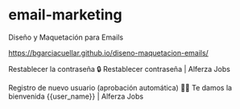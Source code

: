 # email-marketing
Diseño y Maquetación para Emails

https://bgarciacuellar.github.io/diseno-maquetacion-emails/



Restablecer la contraseña 
🔒 Restablecer contraseña | Alferza Jobs 

Registro de nuevo usuario (aprobación automática)
👋🏻 Te damos la bienvenida {{user_name}} | Alferza Jobs
